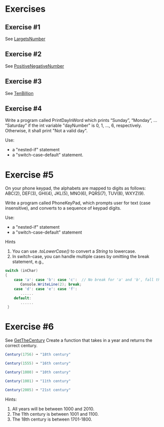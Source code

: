 # Exercises

## Exercise #1

See [LargetsNumber](./FlowControl/LargetsNumber)

## Exercise #2

See [PositiveNegativeNumber](./FlowControl/PositiveNegativeNumber)

## Exercise #3

See [TenBillion](./FlowControl/TenBillion)

## Exercise #4

Write a program called PrintDayInWord which prints “Sunday”, “Monday”, ... “Saturday” if the int variable "dayNumber" is 0, 1, ..., 6, respectively.  Otherwise, it shall print "Not a valid day".

Use:

 - a "nested-if" statement
 - a "switch-case-default" statement.
 
# Exercise #5

On your phone keypad, the alphabets are mapped to digits as follows: ABC(2), DEF(3), GHI(4), JKL(5), MNO(6), PQRS(7), TUV(8), WXYZ(9).

Write a program called PhoneKeyPad, which prompts user for text (case insensitive), and converts to a sequence of keypad digits.

Use:

 - a "nested-if" statement
 - a "switch-case-default" statement
 
Hints

 1. You can use *.toLowerCase()* to convert a *String* to lowercase.
 2. In switch-case, you can handle multiple cases by omitting the break statement, e.g.,
 
```C#
switch (inChar) 
{
    case 'a': case 'b': case 'c':  // No break for 'a' and 'b', fall thru 'c'
       Console.WriteLine(2); break;
    case 'd': case 'e': case 'f':
       ......
    default:
       ......
 }
 ```

# Exercise #6
 See [GetTheCentury](./FlowControl/GetTheCentury/)
 Create a function that takes in a year and returns the correct century.
 ```C#
Century(1756) ➞ "18th century"

Century(1555) ➞ "16th century"

Century(1000) ➞ "10th century"

Century(1001) ➞ "11th century"

Century(2005) ➞ "21st century"
 ```
Hints:
1. All years will be between 1000 and 2010.
2. The 11th century is between 1001 and 1100.
3. The 18th century is between 1701-1800.